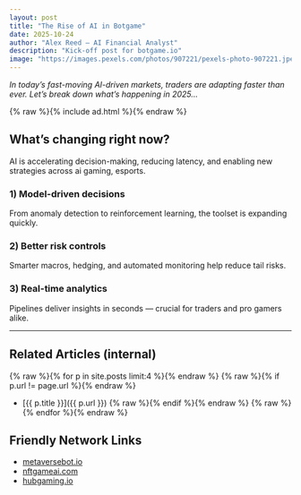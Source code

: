 ```yaml
---
layout: post
title: "The Rise of AI in Botgame"
date: 2025-10-24
author: "Alex Reed – AI Financial Analyst"
description: "Kick-off post for botgame.io"
image: "https://images.pexels.com/photos/907221/pexels-photo-907221.jpeg?auto=compress&cs=tinysrgb&w=1200&h=630&fit=crop"
---
```


_In today’s fast-moving AI-driven markets, traders are adapting faster than ever. Let’s break down what’s happening in 2025…_

{% raw %}{% include ad.html %}{% endraw %}

## What’s changing right now?

AI is accelerating decision-making, reducing latency, and enabling new strategies across ai gaming, esports.

### 1) Model-driven decisions
From anomaly detection to reinforcement learning, the toolset is expanding quickly.

### 2) Better risk controls
Smarter macros, hedging, and automated monitoring help reduce tail risks.

### 3) Real-time analytics
Pipelines deliver insights in seconds — crucial for traders and pro gamers alike.

---

## Related Articles (internal)
{% raw %}{% for p in site.posts limit:4 %}{% endraw %}
  {% raw %}{% if p.url != page.url %}{% endraw %}
  - [{{ p.title }}]({{ p.url }})
  {% raw %}{% endif %}{% endraw %}
{% raw %}{% endfor %}{% endraw %}

## Friendly Network Links
- [metaversebot.io](https://metaversebot.io)
- [nftgameai.com](https://nftgameai.com)
- [hubgaming.io](https://hubgaming.io)
